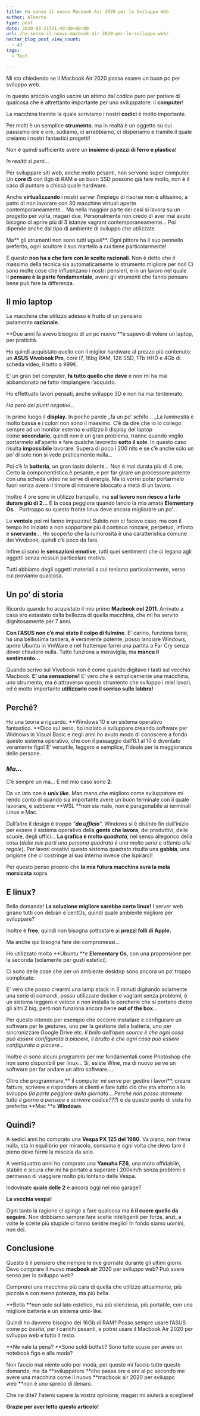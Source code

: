 ```yaml
---
title: Ha senso il nuovo Macbook Air 2020 per lo Sviluppo Web
author: Alberto
type: post
date: 2020-03-21T21:49:00+00:00
url: /ha-senso-il-nuovo-macbook-air-2020-per-lo-sviluppo-web/
nectar_blog_post_view_count:
  - 43
tags:
  - Tech

---
```

Mi sto chiedendo se il Macbook Air 2020 possa essere un buon pc per sviluppo web.

In questo articolo voglio uscire un attimo dal codice puro per parlare di qualcosa che è altrettanto importante per uno sviluppatore: il **computer**!

La macchina tramite la quale scriviamo i nostri **codici** è molto importante.

Per molti è un semplice **strumento**, ma in realtà è un oggetto su cui passiamo ore e ore, sudiamo, ci arrabbiamo, ci disperiamo e tramite il quale creiamo i nostri fantastici progetti!

Non è quindi sufficiente avere un **insieme di pezzi di ferro e plastica**!

_In realtà sì però…_

Per sviluppare siti web, anche molto pesanti, non servono super computer. Un **core i5** con 8gb di RAM e un buon SSD possono già fare molto, non è il caso di puntare a chissà quale hardware.

Anche **virtualizzando** i nostri server l’impiego di risorse non è altissimo, a patto di non lavorare con 30 macchine virtuali aperte contemporaneamente… Ma nella maggior parte dei casi si lavora su un progetto per volta, magari due. Personalmente non credo di aver mai avuto bisogno di aprire più di 3 istanze vagrant contemporaneamente… Poi dipende anche dal tipo di ambiente di sviluppo che utilizzate.

Ma** gli strumenti non sono tutti uguali**. Ogni pittore ha il suo pennello preferito, ogni scultore il suo martello a cui tiene particolarmente!

E questo **non ha a che fare con le scelte razionali**. Non è detto che il massimo della tecnica sia automaticamente lo strumento migliore per noi! Ci sono molte cose che influenzano i nostri pensieri, e in un lavoro nel quale il **pensare è la parte fondamentale**, avere gli strumenti che fanno pensare bene può fare la differenza.

## Il mio laptop

La macchina che utilizzo adesso è frutto di un pensiero puramente **razionale**.

**Due anni fa avevo bisogno di un pc nuovo **e sapevo di volere un laptop, per praticità.

Ho quindi acquistato quello con il miglior hardware al prezzo più contenuto: un **ASUS Vivobook Pro**, core i7, 16bg RAM, 128 SSD, 1Tb HHD e 4Gb di scheda video, il tutto a 999€.

E’ un gran bel computer, **fa tutto quello che deve** e non mi ha mai abbandonato né fatto rimpiangere l’acquisto.

Ho effettuato lavori pensati, anche sviluppo 3D e non ha mai tentennato.

_Ha però dei punti negativi…_

In primo luogo il **display**. In poche parole _fa un po’ schifo… _La luminosità è molto bassa e i colori non sono il massimo. C’è da dire che io lo collego sempre ad un monitor esterno e utilizzo il display del laptop come **secondario**, quindi non è un gran problema, tranne quando voglio portarmelo all’aperto e fare qualche lavoretto **sotto il sole**. In questo caso risulta **impossibile** lavorare. Supera di poco i 200 nits e se c’è anche solo un po’ di sole non si vede praticamente nulla…

Poi c’è la **batteria**, un gran tasto dolente… Non è mai durata più di 4 ore. Certo la componentistica è pesante, e per far girare un processore potente con una scheda video ne serve di energia. Ma io vorrei poter portarmelo fuori senza avere il timore di rimanere bloccato a metà di un lavoro.

Inoltre 4 ore sono in utilizzo tranquillo, ma **sul lavoro non riesco a farlo durare più di 2…** E la cosa peggiora quando lancio la mia amata **Elementary Os**… Purtroppo su questo fronte linux deve ancora migliorare un po’…

Le **ventole** poi mi fanno impazzire! Subito non ci facevo caso, ma con il tempo ho iniziato a non sopportare più il continuo ronzare, perpetuo, infinito e **snervante**… Ho scoperto che la rumorosità è una caratteristica comune dei Vivobook, quindi c’è poco da fare.

Infine ci sono le **sensazioni emotive**, tutti quei sentimenti che ci legano agli oggetti senza nessun particolare motivo.

Tutti abbiamo degli oggetti materiali a cui teniamo particolarmente, verso cui proviamo qualcosa.

## Un po’ di storia

Ricordo quando ho acquistato il mio primo **Macbook nel 2011**. Arrivato a casa ero estasiato dalla bellezza di quella macchina, che mi ha servito dignitosamente per 7 anni.

**Con l’ASUS non c’è mai stato il colpo di fulmine**. E’ carino, funziona bene, ha una bellissima tastiera, è veramente potente, posso lanciare Windows, aprire Ubuntu in VmWare e nel frattempo farmi una partita a Far Cry senza dover chiudere nulla. Tutto funziona a meraviglia, ma **manca il sentimento…**

Quando scrivo sul Vivobook non è come quando digitavo i tasti sul vecchio Macbook. **E’ una sensazione!** E’ vero che è semplicemente una macchina, uno strumento, ma è attraverso questo strumento che sviluppo i miei lavori, ed è molto importante **utilizzarlo con il sorriso sulle labbra!**

## Perché?

Ho una teoria a riguardo. **Windows 10 è un sistema operativo fantastico. **Dico sul serio, ho iniziato a sviluppare creando software per Widnows in Visual Basic e negli anni ho avuto modo di conoscere a fondo questo sistema operativo, che con il passaggio dall’8.1 al 10 è diventato veramente figo! E’ versatile, leggero e semplice, l’ideale per la maggioranza delle persone.

### _Ma…_

C’è sempre un ma… E nel mio caso sono **2**:

Da un lato non è _**unix like**_. Man mano che miglioro come sviluppatore mi rendo conto di quando sia importante avere un buon terminale con il quale lavorare, e sebbene **WSL **non sia male, non è paragonabile ai terminali Linux e Mac.

Dall’altro il design è troppo “_**da ufficio**_“. Windows si è distinto fin dall’inizio per essere il sistema operativo della **gente che lavora**, dei produttivi, delle scuole, degli uffici… **La grafica è molto _quadrata_**, nel senso allegorico della cosa (_dalle mie parti una persona quadrata è una molto seria e attenta alle regole_). Per lavori creativi questo sistema quadrato risulta una **gabbia**, una prigione che ci costringe al suo interno invece che ispirarci!

Per questo penso proprio che **la mia futura macchina avrà la mela morsicata** sopra.

## E linux?

Bella domanda! **La soluzione migliore sarebbe certo linux!** I server web girano tutti con debian e centOs, quindi quale ambiente migliore per sviluppare?

Inoltre è **free**, quindi non bisogna sottostare ai **prezzi folli di Apple.**

Ma anche qui bisogna fare dei compromessi…

Ho utilizzato molto **Ubuntu **e **Elementary Os**, con una propensione per la seconda (solamente per gusti estetici).

Ci sono delle cose che per un ambiente desktop sono ancora un po’ troppo complicate.

E’ vero che posso crearmi una lamp stack in 3 minuti digitando solamente una serie di comandi, posso utilizzare docker e vagrant senza problemi, è un sistema leggero e veloce e non installa le porcherie che si portano dietro gli altri 2 big, però non funziona ancora bene **out of the box**…

Per questo intendo per esempio che occorre installare e configurare un software per le gestures, uno per la gestione della batteria, uno per sincronizzare Google Drive etc. _Il bello dell’open source è che ogni cosa può essere configurata a piacere, il brutto è che ogni cosa può essere configurata a piacere…_

Inoltre ci sono alcuni programmi per me fondamentali come Photoshop che non sono disponibili per linux… Si, esiste Wine, ma di nuovo serve un software per far andare un altro software…..

Oltre che programmare,** il computer mi serve per gestire i lavori**, creare fatture, scrivere e rispondere ai clienti e fare tutto ciò che sta attorno allo sviluppo (_la parte peggiore della giornata_… _Perché non posso starmete tutto il giorno a pensare e scrivere codice???_) e da questo punto di vista ho preferito **Mac **e **Windows**.

## Quindi?

A sedici anni ho comprato una **Vespa PX 125 del 1980**. Va piano, non frena nulla, sta in equilibrio per miracolo, consuma e ogni volta che devo fare il pieno devo farmi la miscela da solo.

A ventiquattro anni ho comprato una **Yamaha FZ6**, una moto affidabile, stabile e sicura che mi ha portato a superare i 200km/h senza problemi e permesso di viaggiare molto più lontano della Vespa.

Indovinate **quale delle 2** è ancora oggi nel mio garage?

**La vecchia vespa!**

Ogni tanto la ragione ci spinge a fare qualcosa ma **è il cuore quello da seguire.** Non dobbiamo sempre fare scelte intelligenti per forza, anzi, a volte le scelte più stupide ci fanno sentire meglio! In fondo siamo uomini, non dei.

## Conclusione

Questo è il pensiero che riempie le mie giornate durante gli ultimi giorni. Devo comprare il nuovo **macbook air** 2020 per sviluppo web? Può avere senso per lo sviluppo web?

Comprerei una macchina più cara di quella che utilizzo attualmente, più piccola e con meno potenza, ma più bella.

**Bella **non solo sul lato estetico, ma più silenziosa, più portatile, con una migliore batteria e un sistema unix-like.

Quindi ho davvero bisogno dei 16Gb di RAM? Posso sempre usare l’ASUS come pc _bestia_, per i carichi pesanti, e potrei usare il Macbook Air 2020 per sviluppo web e tutto il resto.

**Ne vale la pena? **Sono soldi buttati? Sono tutte scuse per avere un notebook figo e alla moda?

Non faccio mai niente solo per moda, per questo mi faccio tutte queste domande, ma da **sviluppatore **che passa ore e ore al pc secondo me avere una macchina come il nuovo **macbook air 2020 per sviluppo web **non è uno spreco di denaro.

Che ne dite? Fatemi sapere la vostra opinione, magari mi aiuterà a scegliere!

**Grazie per aver letto questo articolo!**